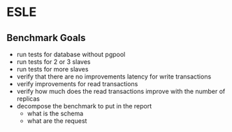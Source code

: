# ESLE

## Benchmark Goals
* run tests for database without pgpool
* run tests for 2 or 3 slaves
* run tests for more slaves
* verify that there are no improvements latency for write transactions
* verify improvements for read transactions
* verify how much does the read transactions improve with the number of replicas
* decompose the benchmark to put in the report
  * what is the schema
  * what are the request
